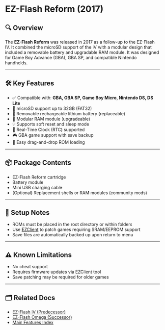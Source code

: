 # EZ-Flash Reform (2017)

## 🔍 Overview
The **EZ-Flash Reform** was released in 2017 as a follow-up to the EZ-Flash IV. It combined the microSD support of the IV with a modular design that included a removable battery and upgradable RAM module. It was designed for Game Boy Advance (GBA), GBA SP, and compatible Nintendo handhelds.

---

## 🛠️ Key Features
- ✅ Compatible with: **GBA, GBA SP, Game Boy Micro, Nintendo DS, DS Lite**
- 💾 microSD support up to 32GB (FAT32)
- 🔋 Removable rechargeable lithium battery (replaceable)
- 🧠 Modular RAM module (upgradeable)
- 💡 Supports soft reset and sleep mode
- 🔄 Real-Time Clock (RTC) supported
- 🎮 GBA game support with save backup
- 📁 Easy drag-and-drop ROM loading

---

## 📦 Package Contents
- EZ-Flash Reform cartridge
- Battery module
- Mini USB charging cable
- (Optional) Replacement shells or RAM modules (community mods)

---

## 📖 Setup Notes
- ROMs must be placed in the root directory or within folders
- Use [EZClient](https://www.ezflash.cn/download/) to patch games requiring SRAM/EEPROM support
- Save files are automatically backed up upon return to menu

---

## ⚠️ Known Limitations
- No cheat support
- Requires firmware updates via EZClient tool
- Save patching may be required for older games

---

## 🗂️ Related Docs
- [EZ-Flash IV (Predecessor)](./EZ-Flash%20IV.md)
- [EZ-Flash Omega (Successor)](./EZ-Flash%20Omega.md)
- [Main Features Index](../Model_Features/README.md)

